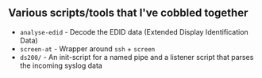 ## Various scripts/tools that I've cobbled together

*  `analyse-edid` - Decode the EDID data (Extended Display Identification Data)
*  `screen-at` - Wrapper around `ssh` + `screen`
*  `ds200/` - An init-script for a named pipe and a listener script that parses the incoming syslog data
